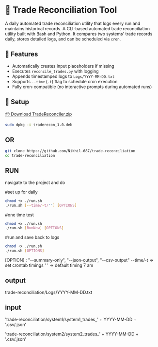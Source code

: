# 🧾 Trade Reconciliation Tool

A daily automated trade reconciliation utility that logs every run and maintains historical records.
A CLI-based automated trade reconciliation utility built with Bash and Python. It compares two systems' trade records daily, stores detailed logs, and can be scheduled via `cron`.



## 🚀 Features

- Automatically creates input placeholders if missing
- Executes `reconcile_trades.py` with logging
- Appends timestamped logs to `Logs/YYYY-MM-DD.txt`
- Supports `--time` (`-t`) flag to schedule cron execution
- Fully cron-compatible (no interactive prompts during automated runs)

## 🔧 Setup

[📦 Download TradeReconciler.zip](https://raw.githubusercontent.com/Nikhil-687/trade-reconciliation/main/TradeReconciler.zip)

```bash
sudo dpkg -i traderecon_1.0.deb
```

## OR

```bash
git clone https://github.com/Nikhil-687/trade-reconciliation
cd trade-reconciliation
```


## RUN

navigate to the project and do 

#set up for daily
```bash
chmod +x ./run.sh
./run.sh [--time/-t/''] [OPTIONS]
```
#one time test
```bash
chmod +x ./run.sh
./run.sh [RunNow] [OPTIONS]
```
#run and save back to logs
```bash
chmod +x ./run.sh
./run.sh [OPTIONS]
```

[OPTION] : "--summary-only", "--json-output", "--csv-output"
--time/-t => set crontab timings
' ' => default timing 7 am 


## output 
trade-reconciliation/Logs/YYYY-MM-DD.txt

## input 
'trade-reconciliation/system1/system1_trades_' + YYYY-MM-DD + '.csv/.json'

'trade-reconciliation/system2/system2_trades_' + YYYY-MM-DD + '.csv/.json'
